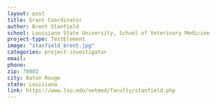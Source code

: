 ```yaml
---
layout: post
title: Grant Coordinator
author: Brent Stanfield
school: Louisiana State University, School of Veterinary Medicine
project-type: TestElement
image: "stanfield_brent.jpg"
categories: project-investigator
email: 
phone: 
zip: 70803
city: Baton Rouge
state: Louisiana
link: https://www.lsu.edu/vetmed/faculty/stanfield.php
---
```

